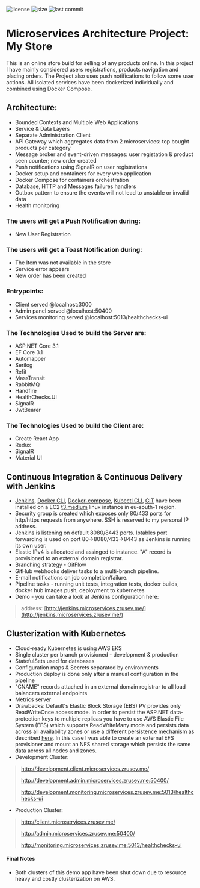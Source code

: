  ![license](https://img.shields.io/github/license/zrusev/microservices-architecture.svg) ![size](https://img.shields.io/github/repo-size/zrusev/microservices-architecture.svg) ![last commit](https://img.shields.io/github/last-commit/zrusev/microservices-architecture.svg)

# Microservices Architecture Project: My Store
This is an online store build for selling of any products online.
In this project I have mainly considered users registrations, products navigation and placing orders.
The Project also uses push notifications to follow some user actions.
All isolated services have been dockerized individually and combined using Docker Compose.

## Architecture:
- Bounded Contexts and Multiple Web Applications
- Service & Data Layers
- Separate Administration Client
- API Gateway which aggregates data from 2 microservices: top bought products per category
- Message broker and event-driven messages: user registation & product seen counter; new order created
- Push notifications using SignalR on user registrations
- Docker setup and containers for every web application
- Docker Compose for containers orchestration
- Database, HTTP and Messages failures handlers
- Outbox pattern to ensure the events will not lead to unstable or invalid data
- Health monitoring

### The users will get a Push Notification during:
- New User Registration
### The users will get a Toast Notification during:
- The Item was not available in the store
- Service error appears
- New order has been created

### Entrypoints:
- Client served @localhost:3000
- Admin panel served @localhost:50400
- Services monitoring served @localhost:5013/healthchecks-ui

### The Technologies Used to build the Server are:
- ASP.NET Core 3.1
- EF Core 3.1
- Automapper
- Serilog
- Refit
- MassTransit
- RabbitMQ
- Handfire
- HealthChecks.UI
- SignalR
- JwtBearer

### The Technologies Used to build the Client are:
- Create React App
- Redux
- SignalR
- Material UI

## Continuous Integration & Continuous Delivery with Jenkins
- [Jenkins](https://www.jenkins.io/), [Docker CLI](https://docs.docker.com/engine/reference/commandline/docker/), [Docker-compose](https://docs.docker.com/compose/), [Kubectl CLI](https://kubernetes.io/docs/reference/kubectl/overview/), [GIT](https://git-scm.com/) have been installed on a EC2 [t3.medium](https://aws.amazon.com/ec2/instance-types/t3) linux instance in eu-south-1 region.
- Security group is created which exposes only 80/433 ports for http/https requests from anywhere. SSH is reserved to my personal IP address.
- Jenkins is listening on default 8080/8443 ports. Iptables port forwarding is used on port 80->8080/433->8443 as Jenkins is running its own user.
- Elastic IPv4 is allocated and assinged to instance. "A" record is provisioned to an external domain registrar.
- Branching strategy - GitFlow
- GitHub webhooks deliver tasks to a multi-branch pipeline.
- E-mail notifications on job completion/failure.
- Pipeline tasks - running unit tests, integration tests, docker builds, docker hub images push, deployment to kubernetes
- Demo - you can take a look at Jenkins configuration here:
> address: [http://jenkins.microservices.zrusev.me/](http://jenkins.microservices.zrusev.me/)

## Clusterization with Kubernetes
- Cloud-ready Kubernetes is using AWS EKS
- Single cluster per branch provisioned - development & production
- StatefulSets used for databases
- Configuration maps & Secrets separated by environments
- Production deploy is done only after a manual configuration in the pipeline
- "CNAME" records attached in an external domain registrar to all load balancers external endpoints
- Metrics server
- Drawbacks: Default's Elastic Block Storage (EBS) PV provides only ReadWriteOnce access mode. In order to persist the ASP.NET data-protection keys to multiple replicas you have to use AWS Elastic File System (EFS) which supports ReadWriteMany mode and persists data across all availability zones or use a different persistence mechanism as described [here](https://docs.microsoft.com/en-us/aspnet/core/security/data-protection/implementation/key-storage-providers?view=aspnetcore-5.0&tabs=visual-studio). In this case I was able to create an external EFS provisioner and mount an NFS shared storage which persists the same data across all nodes and zones.
- Development Cluster:
> http://development.client.microservices.zrusev.me/
>
> http://development.admin.microservices.zrusev.me:50400/
>
> http://development.monitoring.microservices.zrusev.me:5013/healthchecks-ui
- Production Cluster:
> http://client.microservices.zrusev.me/
>
> http://admin.microservices.zrusev.me:50400/
>
> http://monitoring.microservices.zrusev.me:5013/healthchecks-ui

#### Final Notes
- Both clusters of this demo app have been shut down due to resource heavy and costly clusterization on AWS.